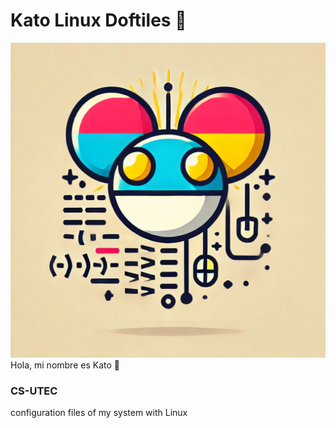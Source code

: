 # Kato Linux Doftiles 🦉
![Kato](https://github.com/kato420/katolinuxdotfiles/blob/main/kato.png) Hola, mi nombre es Kato 👋
### CS-UTEC
configuration files of my system with Linux
